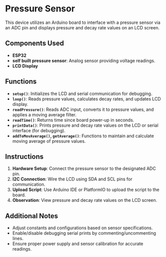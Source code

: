 # Pressure Sensor

This device utilizes an Arduino board to interface with a pressure sensor via an ADC pin and displays pressure and decay rate values on an LCD screen.

## Components Used

- **ESP32**
- **self built pressure sensor**: Analog sensor providing voltage readings.
- **LCD Display**

## Functions

- **`setup()`**: Initializes the LCD and serial communication for debugging.
- **`loop()`**: Reads pressure values, calculates decay rates, and updates LCD display.
- **`readPressure()`**: Reads ADC input, converts it to pressure values, and applies a moving average filter.
- **`readTime()`**: Returns time since board power-up in seconds.
- **`printData()`**: Prints pressure and decay rate values on the LCD or serial interface (for debugging).
- **`addToMovAverage()`, `getAverage()`**: Functions to maintain and calculate moving average of pressure values.

## Instructions

1. **Hardware Setup**: Connect the pressure sensor to the designated ADC pin.
2. **I2C Connection**: Wire the LCD using SDA and SCL pins for communication.
3. **Upload Script**: Use Arduino IDE or PlatformIO to upload the script to the board.
4. **Observation**: View pressure and decay rate values on the LCD screen.

## Additional Notes

- Adjust constants and configurations based on sensor specifications.
- Enable/disable debugging serial prints by commenting/uncommenting lines.
- Ensure proper power supply and sensor calibration for accurate readings.
  
